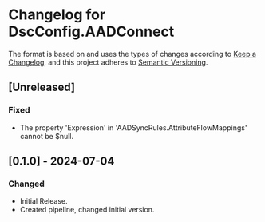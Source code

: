 # Changelog for DscConfig.AADConnect

The format is based on and uses the types of changes according to [Keep a Changelog](https://keepachangelog.com/en/1.0.0/),
and this project adheres to [Semantic Versioning](https://semver.org/spec/v2.0.0.html).

## [Unreleased]

### Fixed

- The property 'Expression' in 'AADSyncRules.AttributeFlowMappings' cannot be $null.

## [0.1.0] - 2024-07-04

### Changed

- Initial Release.
- Created pipeline, changed initial version.
